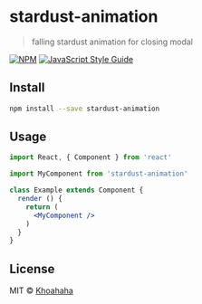 # stardust-animation

> falling stardust animation for closing modal

[![NPM](https://img.shields.io/npm/v/stardust-animation.svg)](https://www.npmjs.com/package/stardust-animation) [![JavaScript Style Guide](https://img.shields.io/badge/code_style-standard-brightgreen.svg)](https://standardjs.com)

## Install

```bash
npm install --save stardust-animation
```

## Usage

```jsx
import React, { Component } from 'react'

import MyComponent from 'stardust-animation'

class Example extends Component {
  render () {
    return (
      <MyComponent />
    )
  }
}
```

## License

MIT © [Khoahaha](https://github.com/Khoahaha)
